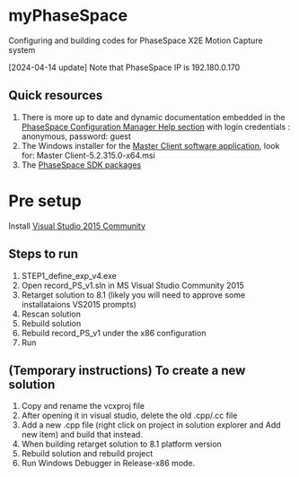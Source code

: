 # myPhaseSpace
Configuring and building codes for PhaseSpace X2E Motion Capture system

[2024-04-14 update] Note that PhaseSpace IP is 192.180.0.170

## Quick resources
1. There is more up to date and dynamic documentation embedded in the [PhaseSpace Configuration Manager Help section](http://customers.phasespace.com/anonymous/SDK/5.2/psdoc/index.html) with login credentials : anonymous, password: guest
2. The Windows installer for the [Master Client software application](http://customers.phasespace.com/anonymous/Software/5.3), look for: Master Client-5.2.315.0-x64.msi
3. The [PhaseSpace SDK packages](http://customers.phasespace.com/anonymous/SDK/5.2)


# Pre setup
Install [Visual Studio 2015 Community](http://download.microsoft.com/download/b/e/d/bedddfc4-55f4-4748-90a8-ffe38a40e89f/vs2015.3.com_enu.iso)

## Steps to run
1. STEP1_define_exp_v4.exe
2. Open record_PS_v1.sln in MS Visual Studio Community 2015
3. Retarget solution to 8.1 (likely you will need to approve some installataions VS2015 prompts)
4. Rescan solution
5. Rebuild solution
6. Rebuild record_PS_v1 under the x86 configuration
7. Run

## (Temporary instructions) To create a new solution
1. Copy and rename the vcxproj file
2. After opening it in visual studio, delete the old .cpp/.cc file
4. Add a new .cpp file (right click on project in solution explorer and Add new item) and build that instead.
5. When building retarget solution to 8.1 platform version
6. Rebuild solution and rebuild project
7. Run Windows Debugger in Release-x86 mode.
